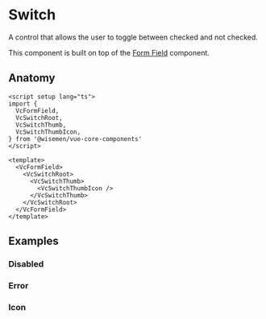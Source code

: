# Switch

A control that allows the user to toggle between checked and not checked.

This component is built on top of the [Form Field](/packages/components-next/components/form-field/form-field.html) component.

<ComponentPreview name="switch/examples/main" />

## Anatomy

```vue
<script setup lang="ts">
import {
  VcFormField,
  VcSwitchRoot,
  VcSwitchThumb,
  VcSwitchThumbIcon,
} from '@wisemen/vue-core-components'
</script>

<template>
  <VcFormField>
    <VcSwitchRoot>
      <VcSwitchThumb>
        <VcSwitchThumbIcon />
      </VcSwitchThumb>
    </VcSwitchRoot>
  </VcFormField>
</template>
```

<!-- @include: ./switch-meta.md -->

## Examples

### Disabled

<ComponentPreview name="switch/examples/disabled" />

### Error

<ComponentPreview name="switch/examples/error" />

### Icon

<ComponentPreview name="switch/examples/icon" />